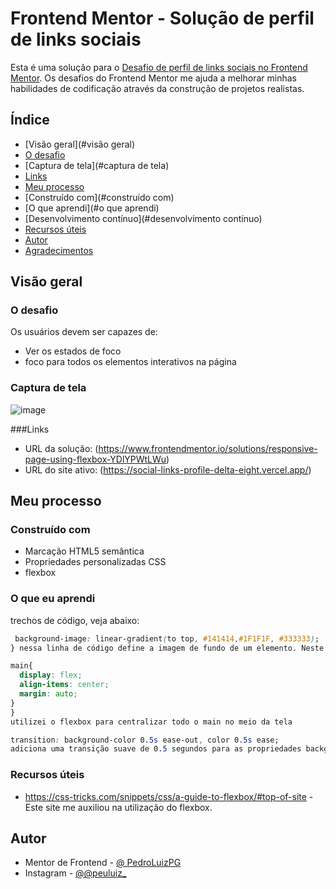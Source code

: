 # Frontend Mentor - Solução de perfil de links sociais

Esta é uma solução para o [Desafio de perfil de links sociais no Frontend Mentor](https://www.frontendmentor.io/challenges/social-links-profile-UG32l9m6dQ). Os desafios do Frontend Mentor me ajuda a melhorar minhas habilidades de codificação através da construção de projetos realistas.

## Índice

- [Visão geral](#visão geral)
 - [O desafio](#o-desafio)
 - [Captura de tela](#captura de tela)
 - [Links](#links)
- [Meu processo](#meu-processo)
 - [Construído com](#construído com)
 - [O que aprendi](#o que aprendi)
 - [Desenvolvimento contínuo](#desenvolvimento contínuo)
 - [Recursos úteis](#useful-resources)
- [Autor](#autor)
- [Agradecimentos](#agradecimentos)


## Visão geral

### O desafio

Os usuários devem ser capazes de:

- Ver os estados de foco
- foco para todos os elementos interativos na página

### Captura de tela


![image](https://github.com/user-attachments/assets/f4aa2961-2965-4245-9473-7f54c68976b6)


###Links

- URL da solução: (https://www.frontendmentor.io/solutions/responsive-page-using-flexbox-YDlYPWtLWu)
- URL do site ativo: (https://social-links-profile-delta-eight.vercel.app/)

## Meu processo

### Construído com

- Marcação HTML5 semântica
- Propriedades personalizadas CSS
- flexbox

### O que eu aprendi

trechos de código, veja abaixo:


```css
 background-image: linear-gradient(to top, #141414,#1F1F1F, #333333);
} nessa linha de código define a imagem de fundo de um elemento. Neste caso, a "imagem" é um gradiente linear e ria uma transição suave entre duas ou mais cores ao longo de uma linha reta.

```
```css
main{
  display: flex;
  align-items: center;
  margin: auto;
}
}
utilizei o flexbox para centralizar todo o main no meio da tela
```
```css
transition: background-color 0.5s ease-out, color 0.5s ease;
adiciona uma transição suave de 0.5 segundos para as propriedades background-color e color.
```

### Recursos úteis

- https://css-tricks.com/snippets/css/a-guide-to-flexbox/#top-of-site - Este site me auxiliou na utilização do flexbox.

## Autor

- Mentor de Frontend - [@ PedroLuizPG](https://www.frontendmentor.io/profile/PedroLuizPG)
- Instagram - [@@peuluiz_]((https://www.instagram.com/peuluiz_/))
